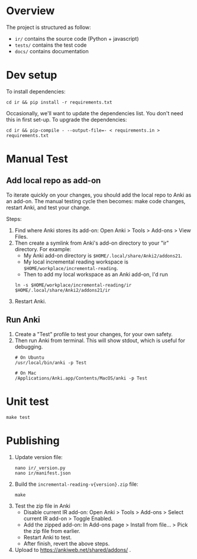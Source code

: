 # Overview
The project is structured as follow:
* `ir/` contains the source code (Python + javascript)
* `tests/` contains the test code
* `docs/` contains documentation

# Dev setup

To install dependencies:
```shell
cd ir && pip install -r requirements.txt
```

Occasionally, we'll want to update the dependencies list. You don't need this in first set-up.
To upgrade the dependencies:
```shell
cd ir && pip-compile - --output-file=- < requirements.in > requirements.txt
```

# Manual Test

## Add local repo as add-on
To iterate quickly on your changes, you should add the local repo to Anki as an add-on.
The manual testing cycle then becomes: make code changes, restart Anki, and test your change.

Steps:
1. Find where Anki stores its add-on: Open Anki > Tools > Add-ons > View Files.
2. Then create a symlink from Anki's add-on directory to your "ir" directory.
    For example:
    * My Anki add-on directory is `$HOME/.local/share/Anki2/addons21`.
    * My local incremental reading workspace is `$HOME/workplace/incremental-reading`.
    * Then to add my local workspace as an Anki add-on, I'd run
    ```shell
    ln -s $HOME/workplace/incremental-reading/ir  $HOME/.local/share/Anki2/addons21/ir
    ```
3. Restart Anki.

## Run Anki

1. Create a "Test" profile to test your changes, for your own safety.
2. Then run Anki from terminal. This will show stdout, which is useful for debugging.
    ```shell
    # On Ubuntu
    /usr/local/bin/anki -p Test

    # On Mac
    /Applications/Anki.app/Contents/MacOS/anki -p Test
    ```

# Unit test

```shell
make test
```

# Publishing

1. Update version file:
    ```
    nano ir/_version.py
    nano ir/manifest.json
    ```
2. Build the `incremental-reading-v{version}.zip` file:
    ```shell
    make
    ```
3. Test the zip file in Anki
    * Disable current IR add-on: Open Anki > Tools > Add-ons > Select current IR add-on > Toggle Enabled.
    * Add the zipped add-on: In Add-ons page > Install from file... > Pick the zip file from earlier.
    * Restart Anki to test.
    * After finish, revert the above steps.
4. Upload to https://ankiweb.net/shared/addons/ .
